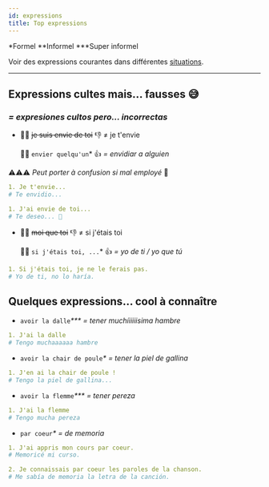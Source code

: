 ```yaml
---
id: expressions
title: Top expressions
---
```


\*Formel \*\*Informel \*\*\*Super informel

Voir des expressions courantes dans différentes [situations](/docs/situations.html).

---

## Expressions cultes mais... fausses 😅

### _= expresiones cultos pero... incorrectas_

* 🙅🏻‍ ~~je suis envie de toi~~ 👎 ≠ je t'envie

  💁🏻‍ `envier quelqu'un`\* 👍 _= envidiar a alguien_

⚠️⚠️⚠️ _Peut porter à confusion si mal employé_ 🤪

```yml
1. Je t'envie...
# Te envidio...

1. J'ai envie de toi...
# Te deseo... 💋
```

* 🙅🏻 ~~moi que toi~~ 👎 ≠ si j'étais toi

  💁🏻‍ `si j'étais toi, ...`\* 👍 _= yo de ti / yo que tú_

```yml
1. Si j'étais toi, je ne le ferais pas.
# Yo de ti, no lo haría.
```

## Quelques expressions... cool à connaître

* `avoir la dalle`_\*\*\* = tener muchíiiiiisima hambre_

```yml
1. J'ai la dalle
# Tengo muchaaaaaa hambre
```

* `avoir la chair de poule`_\* = tener la piel de gallina_

```yml
1. J'en ai la chair de poule !
# Tengo la piel de gallina...
```

* `avoir la flemme`_\*\*\* = tener pereza_

```yml
1. J'ai la flemme
# Tengo mucha pereza
```

* `par coeur`_\* = de memoria_

```yml
1. J'ai appris mon cours par coeur.
# Memoricé mi curso.

2. Je connaissais par coeur les paroles de la chanson.
# Me sabía de memoria la letra de la canción.
```
